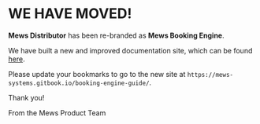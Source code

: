# WE HAVE MOVED!

__Mews Distributor__ has been re-branded as __Mews Booking Engine__.

We have built a new and improved documentation site, which can be found [here](https://mews-systems.gitbook.io/booking-engine-guide/).

Please update your bookmarks to go to the new site at `https://mews-systems.gitbook.io/booking-engine-guide/`.

Thank you!

From the Mews Product Team
